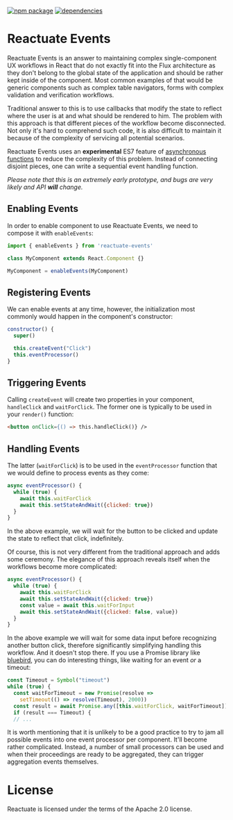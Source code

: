 [![npm package][npm-badge]][npm]
[![dependencies][david-dm]][david]

# Reactuate Events

Reactuate Events is an answer to maintaining complex single-component UX
workflows in React that do not exactly fit into the Flux architecture as they
don't belong to the global state of the application and should be rather kept
inside of the component. Most common examples of that would be generic components such as complex table navigators, forms with complex validation
and verification workflows.

Traditional answer to this is to use callbacks that modify the state to reflect
where the user is at and what should be rendered to him. The problem with this
approach is that different pieces of the workflow become disconnected. Not only
it's hard to comprehend such code, it is also difficult to maintain it because
of the complexity of servicing all potential scenarios.

Reactuate Events uses an **experimental** ES7 feature of [asynchronous functions](https://tc39.github.io/ecmascript-asyncawait/) to reduce the complexity of this problem. Instead of connecting disjoint pieces,
one can write a sequential event handling function.

*Please note that this is an extremely early prototype, and bugs are very likely and API **will** change.*

## Enabling Events

In order to enable component to use Reactuate Events, we need to compose it with `enableEvents`:

```js
import { enableEvents } from 'reactuate-events'

class MyComponent extends React.Component {}

MyComponent = enableEvents(MyComponent)
```

## Registering Events

We can enable events at any time, however, the initialization most commonly
would happen in the component's constructor:

```js
constructor() {
  super()

  this.createEvent("Click")
  this.eventProcessor()
}
```

## Triggering Events

Calling `createEvent` will create two properties in your component, `handleClick` and `waitForClick`. The former one is typically to be used in your `render()` function:

```html
<button onClick={() => this.handleClick()} />
```

## Handling Events

The latter (`waitForClick`) is to be used in the `eventProcessor` function that
we would define to process events as they come:

```js
async eventProcessor() {
  while (true) {
    await this.waitForClick
    await this.setStateAndWait({clicked: true})
  }
}
```

In the above example, we will wait for the button to be clicked and update
the state to reflect that click, indefinitely.

Of course, this is not very different from the traditional approach and adds
some ceremony. The elegance of this approach reveals itself when the workflows
become more complicated:

```js
async eventProcessor() {
  while (true) {
    await this.waitForClick
    await this.setStateAndWait({clicked: true})
    const value = await this.waitForInput
    await this.setStateAndWait({clicked: false, value})
  }
}
```

In the above example we will wait for some data input before recognizing another
button click, therefore significantly simplifying handling this workflow. And it
doesn't stop there.
If you use a Promise library like [bluebird](http://bluebirdjs.com), you can do interesting things, like waiting for an event *or* a timeout:

```js
const Timeout = Symbol("timeout")
while (true) {
  const waitForTimeout = new Promise(resolve =>
    setTimeout(() => resolve(Timeout), 2000))
  const result = await Promise.any([this.waitForClick, waitForTimeout])
  if (result === Timeout) {
  // ...
```

It is worth mentioning that it is unlikely to be a good practice to try to jam
all possible events into one event processor per component. It'll become rather
complicated. Instead, a number of small processors can be used and when their
proceedings are ready to be aggregated, they can trigger aggregation events
themselves.

# License

Reactuate is licensed under the terms of the Apache 2.0 license.

[npm]: https://www.npmjs.org/package/reactuate-events
[npm-badge]: https://badge.fury.io/js/reactuate-events.svg
[david-dm]: https://david-dm.org/reactuate/reactuate-events.svg
[david]: https://david-dm.org/reactuate/reactuate-events
